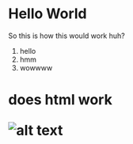 # Hello World
So this is how this would work huh?

1. hello
2. hmm
3. wowwww

<h1 class="title">does html work</div>

![alt text](/images/flower.jpg)